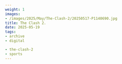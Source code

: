 ```yaml
---
weight: 1
images:
- /images/2025/May/The-Clash-2/20250517-P1140690.jpg
title: The Clash 2.
date: 2025-05-19
tags:
- archive
- digital

- the-clash-2
- sports
---
```


